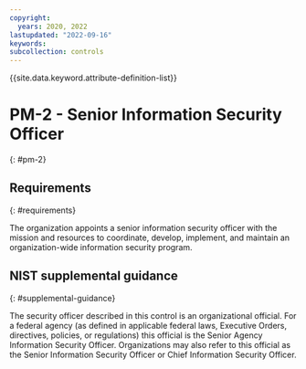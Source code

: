 ```yaml
---
copyright:
  years: 2020, 2022
lastupdated: "2022-09-16"
keywords: 
subcollection: controls
---
```


{{site.data.keyword.attribute-definition-list}}

# PM-2 - Senior Information Security Officer
{: #pm-2}

## Requirements
{: #requirements}

The organization appoints a senior information security officer with the mission and resources to coordinate, develop, implement, and maintain an organization-wide information security program.

## NIST supplemental guidance
{: #supplemental-guidance}

The security officer described in this control is an organizational official. For a federal agency (as defined in applicable federal laws, Executive Orders, directives, policies, or regulations) this official is the Senior Agency Information Security Officer. Organizations may also refer to this official as the Senior Information Security Officer or Chief Information Security Officer.


